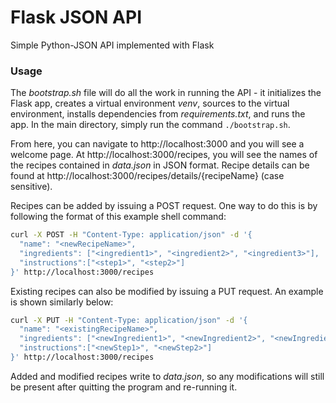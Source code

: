 # Flask JSON API

Simple Python-JSON API implemented with Flask

### Usage

The *bootstrap.sh* file will do all the work in running the API - it initializes the Flask app, creates a virtual environment *venv*, sources to the virtual environment, installs dependencies from *requirements.txt*, and runs the app. In the main directory, simply run the command `./bootstrap.sh`.

From here, you can navigate to http://localhost:3000 and you will see a welcome page. At http://localhost:3000/recipes, you will see the names of the recipes contained in *data.json* in JSON format. Recipe details can be found at http://localhost:3000/recipes/details/{recipeName} (case sensitive).

Recipes can be added by issuing a POST request. One way to do this is by following the format of this example shell command:
```sh
curl -X POST -H "Content-Type: application/json" -d '{
  "name": "<newRecipeName>",
  "ingredients": ["<ingredient1>", "<ingredient2>", "<ingredient3>"],
  "instructions":["<step1>", "<step2>"]
}' http://localhost:3000/recipes
```

Existing recipes can also be modified by issuing a PUT request. An example is shown similarly below:
```sh
curl -X PUT -H "Content-Type: application/json" -d '{
  "name": "<existingRecipeName>",
  "ingredients": ["<newIngredient1>", "<newIngredient2>", "<newIngredient3>"],
  "instructions":["<newStep1>", "<newStep2>"]   
}' http://localhost:3000/recipes
```
Added and modified recipes write to *data.json*, so any modifications will still be present after quitting the program and re-running it.
